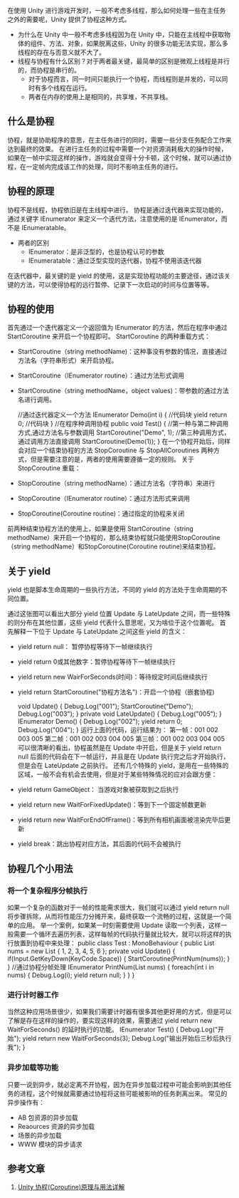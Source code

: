在使用 Unity 进行游戏开发时，一般不考虑多线程，那么如何处理一些在主任务之外的需要呢，Unity 提供了协程这种方式。

- 为什么在 Unity 中一般不考虑多线程因为在 Unity 中，只能在主线程中获取物体的组件、方法、对象，如果脱离这些，Unity 的很多功能无法实现，那么多线程的存在与否意义就不大了。
- 线程与协程有什么区别？对于两者最关键，最简单的区别是微观上线程是并行的，而协程是串行的。
   - 对于协程而言，同一时间只能执行一个协程，而线程则是并发的，可以同时有多个线程在运行。
   - 两者在内存的使用上是相同的，共享堆，不共享栈。
## 什么是协程
协程，就是协助程序的意思，在主任务进行的同时，需要一些分支任务配合工作来达到最终的效果。
在进行主任务的过程中需要一个对资源消耗极大的操作时候，如果在一帧中实现这样的操作，游戏就会变得十分卡顿，这个时候，就可以通过协程，在一定帧内完成该工作的处理，同时不影响主任务的进行。
## 协程的原理
协程不是线程，协程依旧是在主线程中进行。
协程是通过迭代器来实现功能的，通过关键字 IEnumerator 来定义一个迭代方法，注意使用的是 IEnumerator，而不是 IEnumeratable。

- 两者的区别
   - IEnumerator：是非泛型的，也是协程认可的参数
   - IEnumeratable：通过泛型实现的迭代器，协程不使用该迭代器

在迭代器中，最关键的是 yield 的使用，这是实现协程功能的主要途径，通过该关键的方法，可以使得协程的远行暂停、记录下一次启动的时间与位置等等。
## 协程的使用
首先通过一个迭代器定义一个返回值为 IEnumerator 的方法，然后在程序中通过 StartCoroutine 来开启一个协程即可。
StartCoroutine 的两种重载方式：

- StartCoroutine（string methodName)：这种事没有参数的情况，直接通过方法名（字符串形式）来开启协程。
- StartCoroutine（IEnumerator routine）：通过方法形式调用
- StartCoroutine（string methodName，object values)：带参数的通过方法名进行调用。

    //通过迭代器定义一个方法  	  IEnumerator Demo(int i)     {         //代码块         yield return 0;  		//代码块             }     //在程序种调用协程     public void Test()     {         //第一种与第二种调用方式,通过方法名与参数调用         StartCoroutine("Demo", 1);         //第三种调用方式， 通过调用方法直接调用         StartCoroutine(Demo(1));     }
在一个协程开始后，同样会对应一个结束协程的方法 StopCoroutine 与 StopAllCoroutines 两种方式，但是需要注意的是，两者的使用需要遵循一定的规则。
关于 StopCoroutine 重载：

- StopCoroutine（string methodName）：通过方法名（字符串）来进行
- StopCoroutine（IEnumerator routine）：通过方法形式来调用
- StopCoroutine(Coroutine routine)：通过指定的协程来关闭

前两种结束协程方法的使用上，如果是使用 StartCoroutine（string methodName）来开启一个协程的，那么结束协程就只能使用StopCoroutine（string methodName）和StopCoroutine(Coroutine routine)来结束协程。
## 关于 yield
yield 也是脚本生命周期的一些执行方法，不同的 yield 的方法处于生命周期的不同位置。

通过这张图可以看出大部分 yield 位置 Update 与 LateUpdate 之间，而一些特殊的则分布在其他位置，这些 yield 代表什么意思呢，又为啥位于这个位置呢。
首先解释一下位于 Update 与 LateUpdate 之间这些 yield 的含义：

- yield return null： 暂停协程等待下一帧继续执行
- yield return 0或其他数字：暂停协程等待下一帧继续执行
- yield return new WairForSeconds(时间)：等待规定时间后继续执行
- yield return StartCoroutine("协程方法名")：开启一个协程（嵌套协程)

    void Update()     {         Debug.Log("001");         StartCoroutine("Demo");         Debug.Log("003");     }     private void LateUpdate()     {         Debug.Log("005");     }     IEnumerator Demo()     {         Debug.Log("002");         yield return 0;         Debug.Log("004");     }
运行上面的代码，运行结果为：
第一帧：001 002 003 005 第二帧：001 002 003 004 005 第三帧：001 002 003 004 005 
可以很清晰的看出，协程虽然是在 Update 中开启，但是关于 yield return null 后面的代码会在下一帧运行，并且是在 Update 执行完之后才开始执行，但是会在 LateUpdate 之前执行。
还有几个特殊的 yield，是用在一些特殊的区域，一般不会有机会去使用，但是对于某些特殊情况的应对会跟方便：

- yield return GameObject： 当游戏对象被获取到之后执行
- yield return new WaitForFixedUpdate()：等到下一个固定帧数更新
- yield return new WaitForEndOfFrame()：等到所有相机画面被渲染完毕后更新
- yield break：跳出协程对应方法，其后面的代码不会被执行
## 协程几个小用法
### 将一个复杂程序分帧执行
如果一个复杂的函数对于一帧的性能需求很大，我们就可以通过 yield return null 将步骤拆除，从而将性能压力分摊开来，最终获取一个流畅的过程，这就是一个简单的应用。
举一个案例，如果某一时刻需要使用 Update 读取一个列表，这样一般需要一个循环去遍历列表，这样每帧的代码执行量就比较大，就可以将这样的执行放置到协程中来处理：
public class Test : MonoBehaviour {     public List<int> nums = new List<int> { 1, 2, 3, 4, 5, 6 };     private void Update()     {         if(Input.GetKeyDown(KeyCode.Space))         {             StartCoroutine(PrintNum(nums));         }     } 	//通过协程分帧处理     IEnumerator PrintNum(List<int> nums)     {         foreach(int i in nums)         {             Debug.Log(i);             yield return null;                           }     } }
### 进行计时器工作
当然这种应用场景很少，如果我们需要计时器有很多其他更好用的方式，但是可以了解是存在这样的操作的，要实现这样的效果，需要通过 yield return new WaitForSeconds() 的延时执行的功能。
IEnumerator Test()     {         Debug.Log("开始");         yield return new WaitForSeconds(3);         Debug.Log("输出开始后三秒后执行我");     }
### 异步加载等功能
只要一说到异步，就必定离不开协程，因为在异步加载过程中可能会影响到其他任务的进程，这个时候就需要通过协程将这些可能被影响的任务剥离出来。
常见的异步操作有：

- AB 包资源的异步加载
- Reaources 资源的异步加载
- 场景的异步加载
- WWW 模块的异步请求
## 参考文章

1. [Unity 协程(Coroutine)原理与用法详解](https://www.cnblogs.com/xinzhilinger/p/14718527.html)
